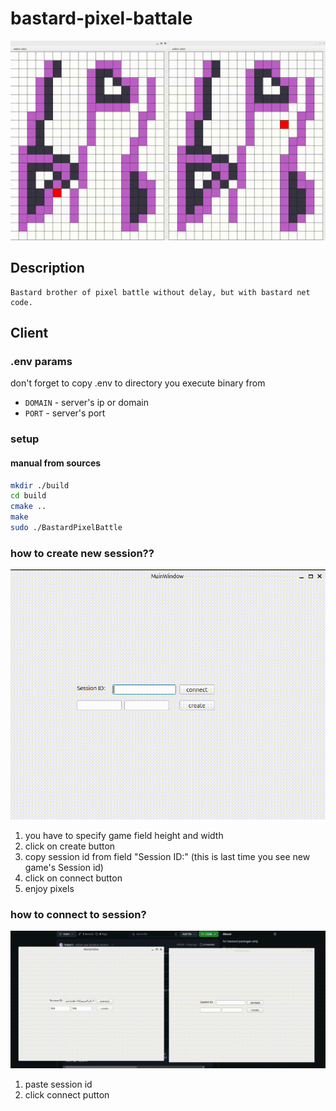 # bastard-pixel-battale
![alt text](gifs/demochka.gif)
## Description
    Bastard brother of pixel battle without delay, but with bastard net code.


## Client
### .env params
don't forget to copy .env to directory you execute binary from 
- `DOMAIN` - server's ip or domain 
- `PORT` - server's port
### setup
#### manual from sources
```bash
mkdir ./build
cd build
cmake ..
make
sudo ./BastardPixelBattle
```
### how to create new session??
![alt text](gifs/createNewGame_1.gif)
1. you have to specify game field height and width
2. click on create button
3. copy session id from field "Session ID:" (this is last time you see new game's Session id)
4. click on connect button
5. enjoy pixels
### how to connect to session?
![alt text](gifs/connect.gif)
1. paste session id
2. click connect putton